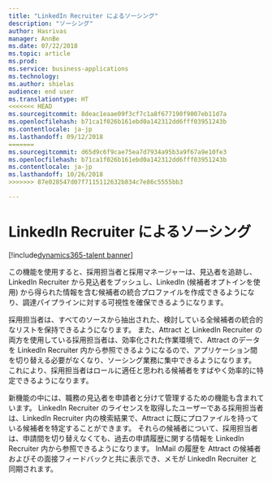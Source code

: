 ```yaml
---
title: "LinkedIn Recruiter によるソーシング"
description: "ソーシング"
author: Hasrivas
manager: AnnBe
ms.date: 07/22/2018
ms.topic: article
ms.prod: 
ms.service: business-applications
ms.technology: 
ms.author: shielas
audience: end user
ms.translationtype: HT
<<<<<<< HEAD
ms.sourcegitcommit: 8deac1eaae09f3cf7c1a8f677190f9007eb11d7a
ms.openlocfilehash: b71ca1f026b161ebd0a142312dd6fff03951243b
ms.contentlocale: ja-jp
ms.lasthandoff: 09/12/2018
=======
ms.sourcegitcommit: d65d9c6f9cae75ea7d7934a95b3a9f67a9e10fe3
ms.openlocfilehash: b71ca1f026b161ebd0a142312dd6fff03951243b
ms.contentlocale: ja-jp
ms.lasthandoff: 10/26/2018
>>>>>>> 87e028547d07f7115112632b834c7e86c5555bb3

---
```


# <a name="sourcing-with-linkedin-recruiter"></a>LinkedIn Recruiter によるソーシング

[!include[dynamics365-talent banner](../../includes/dynamics365-talent.md)]

この機能を使用すると、採用担当者と採用マネージャーは、見込者を追跡し、LinkedIn Recruiter から見込者をプッシュし、LinkedIn (候補者オプトインを使用) から得られた情報を含む候補者の統合プロファイルを作成できるようになり、調達パイプラインに対する可視性を確保できるようになります。

採用担当者は、すべてのソースから抽出された、検討している全候補者の統合的なリストを保持できるようになります。 また、Attract と LinkedIn Recruiter の両方を使用している採用担当者は、効率化された作業環境で、Attract のデータを LinkedIn Recruiter 内から参照できるようになるので、アプリケーション間を切り替える必要がなくなり、ソーシング業務に集中できるようになります。 これにより、採用担当者はロールに適任と思われる候補者をすばやく効率的に特定できるようになります。

新機能の中には、職務の見込者を申請者と分けて管理するための機能も含まれています。 LinkedIn Recruiter のライセンスを取得したユーザーである採用担当者は、LinkedIn Recruiter 内の検索結果で、Attract に既にプロファイルを持っている候補者を特定することができます。 それらの候補者について、採用担当者は、申請間を切り替えなくても、過去の申請履歴に関する情報を LinkedIn Recruiter 内から参照できるようになります。 InMail の履歴を Attract の候補者およびその面接フィードバックと共に表示でき、メモが LinkedIn Recruiter と同期されます。

<!--
## Who uses this feature
This feature is mainly used by recruiters within an organization.
## License required
Requires LinkedIn Recruiter System Connect and a Talent license.
## Setup required
Some of the capabilities in this feature will require each user to have a
license to LinkedIn Recruiter.
## Availability
Cloud
## Regional availability
Global
-->

